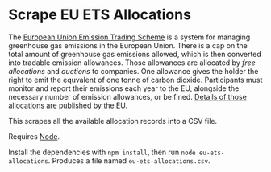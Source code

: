 Scrape EU ETS Allocations
=========================

The [European Union Emission Trading Scheme](https://ec.europa.eu/clima/policies/ets) is a system for managing greenhouse gas emissions in the European Union. There is a cap on the total amount of greenhouse gas emissions allowed, which is then converted into tradable emission allowances. Those allowances are allocated by *free allocations* and *auctions* to companies. One allowance gives the holder the right to emit the equvalent of one tonne of carbon dioxide. Participants must monitor and report their emissions each year to the EU, alongside the necessary number of emission allowances, or be fined. [Details of those allocations are published by the EU](http://ec.europa.eu/environment/ets/napMgt.do).

This scrapes all the available allocation records into a CSV file.

Requires [Node](https://nodejs.org/).

Install the dependencies with `npm install`, then run `node eu-ets-allocations`. Produces a file named `eu-ets-allocations.csv`.
